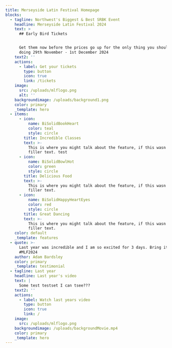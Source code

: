 ```yaml
---
title: Merseyside Latin Festival Homepage
blocks:
  - tagline: Northwest's Biggest & Best SRBK Event
    headline: Merseyside Latin Festival 2024
    text: >
      ## Early Bird Tickets


      Get them now before the prices go up for the only thing you should be
      doing 29th November - 1st December 2024
    text2: ''
    actions:
      - label: Get your tickets
        type: button
        icon: true
        link: /tickets
    image:
      src: /uploads/mlflogo.png
      alt: ''
    backgroundimage: /uploads/background1.png
    color: primary
    _template: hero
  - items:
      - icon:
          name: BiSolidBookHeart
          color: teal
          style: circle
        title: Incredible Classes
        text: >-
          This is where you might talk about the feature, if this wasn't just
          filler text. test
      - icon:
          name: BiSolidBowlHot
          color: green
          style: circle
        title: Delicious Food
        text: >-
          This is where you might talk about the feature, if this wasn't just
          filler text.
      - icon:
          name: BiSolidHappyHeartEyes
          color: red
          style: circle
        title: Great Dancing
        text: >-
          This is where you might talk about the feature, if this wasn't just
          filler text.
    color: default
    _template: features
  - quote: >-
      Last year was incredible and I am so excited for 3 days. Bring it on!
      #MLF2024
    author: Adam Bardsley
    color: primary
    _template: testimonial
  - tagline: Last year
    headline: Last year's video
    text: |
      Some test testset I can tsee???
    text2: ''
    actions:
      - label: Watch last years video
        type: button
        icon: true
        link: /
    image:
      src: /uploads/mlflogo.png
    backgroundimage: /uploads/backgroundMovie.mp4
    color: primary
    _template: hero
---
```



